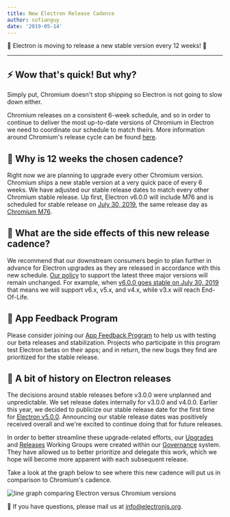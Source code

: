 ```yaml
---
title: New Electron Release Cadence
author: sofianguy
date: '2019-05-14'
---
```


🎉 Electron is moving to release a new stable version every 12 weeks! 🎉

---

## ⚡️ Wow that's quick! But why?

Simply put, Chromium doesn't stop shipping so Electron is not going to slow down either.

Chromium releases on a consistent 6-week schedule, and so in order to continue to deliver the most up-to-date versions of Chromium in Electron we need to coordinate our schedule to match theirs. More information around Chromium's release cycle can be found [here](https://chromium.googlesource.com/chromium/src/+/master/docs/process/release_cycle.md).

## 🚀 Why is 12 weeks the chosen cadence?

Right now we are planning to upgrade every other Chromium version. Chromium ships a new stable version at a very quick pace of every 6 weeks. We have adjusted our stable release dates to match every other Chromium stable release. Up first, Electron v6.0.0 will include M76 and is scheduled for stable release on [July 30, 2019](https://electronjs.org/docs/tutorial/electron-timelines#600-release-schedule), the same release day as [Chromium M76](https://www.chromium.org/developers/calendar).

## 🚧 What are the side effects of this new release cadence?

We recommend that our downstream consumers begin to plan further in advance for Electron upgrades as they are released in accordance with this new schedule. [Our policy](https://electronjs.org/docs/tutorial/support#supported-versions) to support the latest three major versions will remain unchanged. For example, when [v6.0.0 goes stable on July 30, 2019](https://electronjs.org/docs/tutorial/electron-timelines#600-release-schedule) that means we will support v6.x, v5.x, and v4.x, while v3.x will reach End-Of-Life.

## 💬 App Feedback Program

Please consider joining our [App Feedback Program](https://electronjs.org/blog/app-feedback-program) to help us with testing our beta releases and stabilization. Projects who participate in this program test Electron betas on their apps; and in return, the new bugs they find are prioritized for the stable release.

## 📝 A bit of history on Electron releases

The decisions around stable releases before v3.0.0 were unplanned and unpredictable. We set release dates internally for v3.0.0 and v4.0.0. Earlier this year, we decided to publicize our stable release date for the first time for [Electron v5.0.0](https://electronjs.org/blog/electron-5-0-timeline). Announcing our stable release dates was positively received overall and we're excited to continue doing that for future releases.

In order to better streamline these upgrade-related efforts, our [Upgrades](https://github.com/electron/governance/tree/master/wg-upgrades) and [Releases](https://github.com/electron/governance/tree/master/wg-releases) Working Groups were created within our [Governance](https://electronjs.org/blog/governance) system. They have allowed us to better prioritize and delegate this work, which we hope will become more apparent with each subsequent release.

Take a look at the graph below to see where this new cadence will put us in comparison to Chromium's cadence.

<img alt="line graph comparing Electron versus Chromium versions" src="https://user-images.githubusercontent.com/2138661/57543187-86340700-7308-11e9-9745-a9371bb29275.png">

📨 If you have questions, please mail us at [info@electronjs.org](mailto:info@electronjs.org).
